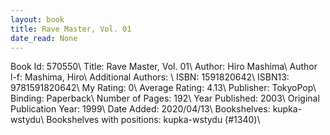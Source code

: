 ```yaml
---
layout: book
title: Rave Master, Vol. 01
date_read: None
---
```


Book Id: 570550\ 
Title: Rave Master, Vol. 01\ 
Author: Hiro Mashima\ 
Author l-f: Mashima, Hiro\ 
Additional Authors: \ 
ISBN: 1591820642\ 
ISBN13: 9781591820642\ 
My Rating: 0\ 
Average Rating: 4.13\ 
Publisher: TokyoPop\ 
Binding: Paperback\ 
Number of Pages: 192\ 
Year Published: 2003\ 
Original Publication Year: 1999\ 
Date Added: 2020/04/13\ 
Bookshelves: kupka-wstydu\ 
Bookshelves with positions: kupka-wstydu (#1340)\ 

